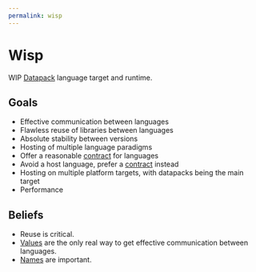 ```yaml
---
permalink: wisp
---
```

# Wisp

WIP [Datapack](datapacks.md) language target and runtime.

## Goals

- Effective communication between languages
- Flawless reuse of libraries between languages
- Absolute stability between versions
- Hosting of multiple language paradigms
- Offer a reasonable [contract](wisp/contract.md) for languages
- Avoid a host language, prefer a [contract](wisp/contract.md) instead
- Hosting on multiple platform targets, with datapacks being the main target
- Performance

## Beliefs

- Reuse is critical.
- [Values](wisp/data.md) are the only real way to get effective communication between languages.
- [Names](wisp/names.md) are important.
